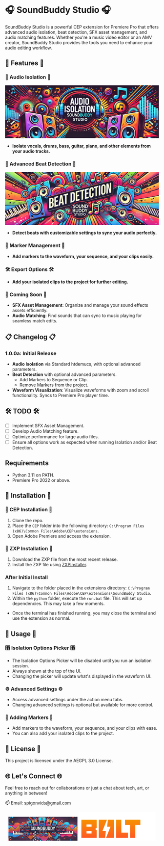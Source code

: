# 🎧 SoundBuddy Studio 🎧

SoundBuddy Studio is a powerful CEP extension for Premiere Pro that offers advanced audio isolation, beat detection, SFX asset management, and audio matching features. Whether you're a music video editor or an AMV creator, SoundBuddy Studio provides the tools you need to enhance your audio editing workflow.

## 🚀 Features 🚀

### 🎵 Audio Isolation 🎵
![Audio Isolation](./images/audiobanner.png)
- **Isolate vocals, drums, bass, guitar, piano, and other elements from your audio tracks.**

### 🥁 Advanced Beat Detection 🥁
![Advanced Beat Detection](./images/beatbanner.png)
- **Detect beats with customizable settings to sync your audio perfectly.**

### 📍 Marker Management 📍
- **Add markers to the waveform, your sequence, and your clips easily.**

### 🛠️ Export Options 🛠️
- **Add your isolated clips to the project for further editing.**

### 🚧 Coming Soon 🚧
- **SFX Asset Management**: Organize and manage your sound effects assets efficiently.
- **Audio Matching**: Find sounds that can sync to music playing for seamless match edits.

## 📋 Changelog 📋

### 1.0.0a: Initial Release
- **Audio Isolation** via Standard htdemucs, with optional advanced parameters.
- **Beat Detection** with optional advanced parameters.
  - Add Markers to Sequence or Clip.
  - Remove Markers from the project.
- **Waveform Visualization**: Visualize waveforms with zoom and scroll functionality. Syncs to Premiere Pro player time.

## 🛠️ TODO 🛠️

- [ ] Implement SFX Asset Management.
- [ ] Develop Audio Matching feature.
- [ ] Optimize performance for large audio files.
- [ ] Ensure all options work as expected when running Isolation and/or Beat Detection.

## Requirements 
- Python 3.11 on PATH.
- Premiere Pro 2022 or above.
  
## 📝 Installation 📝

### 💾 CEP Installation 💾

1. Clone the repo.
2. Place the `CEP` folder into the following directory: `C:\Program Files (x86)\Common Files\Adobe\CEP\extensions`.
3. Open Adobe Premiere and access the extension.

### 🔧 ZXP Installation 🔧

1. Download the ZXP file from the most recent release.
2. Install the ZXP file using [ZXPInstaller](https://aescripts.com/learn/zxp-installer/).

### After Initial Install

1. Navigate to the folder placed in the extensions directory: `C:\Program Files (x86)\Common Files\Adobe\CEP\extensions\SoundBuddy Studio`.
2. Within the `python` folder, execute the `run.bat` file. This will set up dependencies. This may take a few moments.
  - Once the terminal has finished running, you may close the terminal and use the extension as normal.

## 🚀 Usage 🚀

### 🎛️ Isolation Options Picker 🎛️

- The Isolation Options Picker will be disabled until you run an isolation session.
- Always shown at the top of the UI.
- Changing the picker will update what's displayed in the waveform UI.

### ⚙️ Advanced Settings ⚙️

- Access advanced settings under the action menu tabs.
- Changing advanced settings is optional but available for more control.

### 📍 Adding Markers 📍

- Add markers to the waveform, your sequence, and your clips with ease.
- You can also add your isolated clips to the project.

## 📜 License 📜

This project is licensed under the AEGPL 3.0 License.

## 🌐 Let's Connect 🌐

Feel free to reach out for collaborations or just a chat about tech, art, or anything in between!

📫 Email: spigonvids@gmail.com

<p align="center">
  <img src="./images/soundbuddybanner.png" alt="SoundBuddy Studio" style="width: 45%; display: inline-block;"/>
  <img src="./images/builtwithbolt.png" alt="Built With Bolt" style="width: 50%; display: inline-block;"/>
</p>
